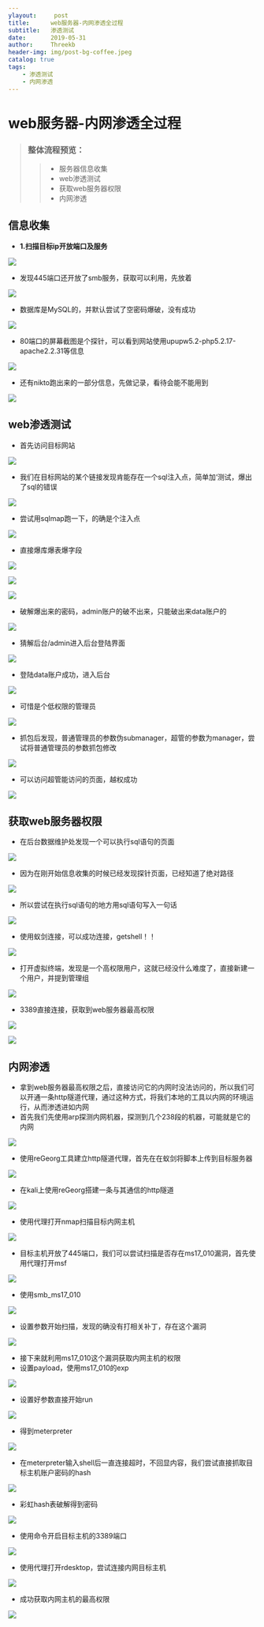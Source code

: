 ```yaml
---
ylayout:     post
title:      web服务器-内网渗透全过程
subtitle:   渗透测试
date:       2019-05-31
author:     Threekb
header-img: img/post-bg-coffee.jpeg
catalog: true
tags:
    - 渗透测试
    - 内网渗透
---
```


# web服务器-内网渗透全过程

> ### 整体流程预览：
>
> > * 服务器信息收集
> > * web渗透测试
> > * 获取web服务器权限
> > * 内网渗透

## 信息收集

* **1.扫描目标ip开放端口及服务**

![](https://threekb-1259310634.cos.ap-beijing.myqcloud.com/blog/20190531143905.png)

* 发现445端口还开放了smb服务，获取可以利用，先放着

![](https://threekb-1259310634.cos.ap-beijing.myqcloud.com/blog/20190531144123.png)

* 数据库是MySQL的，并默认尝试了空密码爆破，没有成功

![](https://threekb-1259310634.cos.ap-beijing.myqcloud.com/blog/20190531144251.png)

* 80端口的屏幕截图是个探针，可以看到网站使用upupw5.2-php5.2.17-apache2.2.31等信息

![](https://threekb-1259310634.cos.ap-beijing.myqcloud.com/blog/20190531144520.png)

* 还有nikto跑出来的一部分信息，先做记录，看待会能不能用到

![](https://threekb-1259310634.cos.ap-beijing.myqcloud.com/blog/20190531144601.png)

## web渗透测试

* 首先访问目标网站

![](https://threekb-1259310634.cos.ap-beijing.myqcloud.com/blog/20190531144827.png)

* 我们在目标网站的某个链接发现肯能存在一个sql注入点，简单加‘测试，爆出了sql的错误

![](https://threekb-1259310634.cos.ap-beijing.myqcloud.com/blog/20190531145131.png)

* 尝试用sqlmap跑一下，的确是个注入点

![](https://threekb-1259310634.cos.ap-beijing.myqcloud.com/blog/20190531145301.png)

* 直接爆库爆表爆字段

![](https://threekb-1259310634.cos.ap-beijing.myqcloud.com/blog/20190531145353.png)





![](https://threekb-1259310634.cos.ap-beijing.myqcloud.com/blog/20190531145411.png)

![](https://threekb-1259310634.cos.ap-beijing.myqcloud.com/blog/20190531145429.png)

* 破解爆出来的密码，admin账户的破不出来，只能破出来data账户的

![](https://threekb-1259310634.cos.ap-beijing.myqcloud.com/blog/20190531145621.png)



* 猜解后台/admin进入后台登陆界面

![](https://threekb-1259310634.cos.ap-beijing.myqcloud.com/blog/20190531145549.png)

* 登陆data账户成功，进入后台

![](https://threekb-1259310634.cos.ap-beijing.myqcloud.com/blog/20190531145706.png)

* 可惜是个低权限的管理员

![](https://threekb-1259310634.cos.ap-beijing.myqcloud.com/blog/20190531145738.png)

* 抓包后发现，普通管理员的参数伪submanager，超管的参数为manager，尝试将普通管理员的参数抓包修改

![](https://threekb-1259310634.cos.ap-beijing.myqcloud.com/blog/20190531145852.png)

* 可以访问超管能访问的页面，越权成功

![](https://threekb-1259310634.cos.ap-beijing.myqcloud.com/blog/20190531150001.png)

## 获取web服务器权限

* 在后台数据维护处发现一个可以执行sql语句的页面

![](https://threekb-1259310634.cos.ap-beijing.myqcloud.com/blog/20190531150051.png)

* 因为在刚开始信息收集的时候已经发现探针页面，已经知道了绝对路径

![](https://threekb-1259310634.cos.ap-beijing.myqcloud.com/blog/20190531150303.png)

* 所以尝试在执行sql语句的地方用sql语句写入一句话

![](https://threekb-1259310634.cos.ap-beijing.myqcloud.com/blog/20190531150350.png)

* 使用蚁剑连接，可以成功连接，getshell！！

![](https://threekb-1259310634.cos.ap-beijing.myqcloud.com/blog/20190531150436.png)

* 打开虚拟终端，发现是一个高权限用户，这就已经没什么难度了，直接新建一个用户，并提到管理组

![](https://threekb-1259310634.cos.ap-beijing.myqcloud.com/blog/20190531150443.png)

* 3389直接连接，获取到web服务器最高权限

![](https://threekb-1259310634.cos.ap-beijing.myqcloud.com/blog/20190531150710.png)

![](https://threekb-1259310634.cos.ap-beijing.myqcloud.com/blog/20190531150732.png)

## 内网渗透

* 拿到web服务器最高权限之后，直接访问它的内网时没法访问的，所以我们可以开通一条http隧道代理，通过这种方式，将我们本地的工具以内网的环境运行，从而渗透进如内网
* 首先我们先使用arp探测内网机器，探测到几个238段的机器，可能就是它的内网

![](https://threekb-1259310634.cos.ap-beijing.myqcloud.com/blog/20190531151332.png)



* 使用reGeorg工具建立http隧道代理，首先在在蚁剑将脚本上传到目标服务器

![](https://threekb-1259310634.cos.ap-beijing.myqcloud.com/blog/20190531151128.png)

* 在kali上使用reGeorg搭建一条与其通信的http隧道

![](https://threekb-1259310634.cos.ap-beijing.myqcloud.com/blog/20190531151237.png)

* 使用代理打开nmap扫描目标内网主机

![](https://threekb-1259310634.cos.ap-beijing.myqcloud.com/blog/20190531152617.png)

* 目标主机开放了445端口，我们可以尝试扫描是否存在ms17_010漏洞，首先使用代理打开msf

![](https://threekb-1259310634.cos.ap-beijing.myqcloud.com/blog/20190531152118.png)

* 使用smb_ms17_010

![](https://threekb-1259310634.cos.ap-beijing.myqcloud.com/blog/20190531152016.png)

* 设置参数开始扫描，发现的确没有打相关补丁，存在这个漏洞

![](https://threekb-1259310634.cos.ap-beijing.myqcloud.com/blog/20190531152825.png)

* 接下来就利用ms17_010这个漏洞获取内网主机的权限
* 设置payload，使用ms17_010的exp

![](https://threekb-1259310634.cos.ap-beijing.myqcloud.com/blog/20190531152946.png)

* 设置好参数直接开始run

![](https://threekb-1259310634.cos.ap-beijing.myqcloud.com/blog/20190531153037.png)

* 得到meterpreter

![](https://threekb-1259310634.cos.ap-beijing.myqcloud.com/blog/20190531153135.png)

* 在meterpreter输入shell后一直连接超时，不回显内容，我们尝试直接抓取目标主机账户密码的hash

![](https://threekb-1259310634.cos.ap-beijing.myqcloud.com/blog/20190531153154.png)

* 彩虹hash表破解得到密码

![](https://threekb-1259310634.cos.ap-beijing.myqcloud.com/blog/20190531153313.png)

* 使用命令开启目标主机的3389端口

![](https://threekb-1259310634.cos.ap-beijing.myqcloud.com/blog/20190531153501.png)

* 使用代理打开rdesktop，尝试连接内网目标主机

![](https://threekb-1259310634.cos.ap-beijing.myqcloud.com/blog/20190531153541.png)

* 成功获取内网主机的最高权限

![](https://threekb-1259310634.cos.ap-beijing.myqcloud.com/blog/20190531153603.png)

